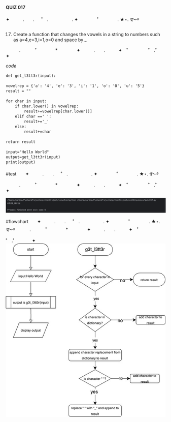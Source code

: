 **QUIZ 017** 

✦　　　.　　. 　 ˚　.　　　　　 . ✦　　　 　˚　　　　 . ★⋆. ࿐࿔ 

 
17. Create a function that changes the vowels in a string to numbers such as a=4,e=3,i=1,o=0 and space by _

　　　.   　　˚　　 　　*　　 　　✦　　　.　　.　　　✦　˚ 　　　　 ˚　.˚　　　　✦

*code*

    def get_l3tt3r(input):

    vowelrep = {'a': '4', 'e': '3', 'i': '1', 'o': '0', 'u': '5'}
    result = ""

    for char in input:
        if char.lower() in vowelrep:
            result+=vowelrep[char.lower()]
        elif char ==' ':
            result+='_'
        else:
            result+=char

    return result

    input="Hello World"
    output=get_l3tt3r(input)
    print(output)

#test　　✦　　　.　　. 　 ˚　.　　　　　 . ✦　　　 　˚　　　　 . ★⋆. ࿐࿔ 
　　　.   　　˚　　 　　*　　 　　✦　　　.　　.　　　✦　˚ 　　　　 ˚　.˚　　　　✦

![](https://github.com/marinamen/CS2023/blob/main/unit%202/quizzes/pictures/Screenshot%202023-10-29%20at%2019.54.00.png)

#flowchart　　✦　　　.　　. 　 ˚　.　　　　　 . ✦　　　 　˚　　　　 . ★⋆. ࿐࿔ 
　　　.   　　˚　　 　　*　　 　　✦　　　.　　.　　　✦　˚ 　　　　 ˚　.˚　　　　✦
![](https://github.com/marinamen/CS2023/blob/main/unit%202/quizzes/pictures/quiz017.jpg)
